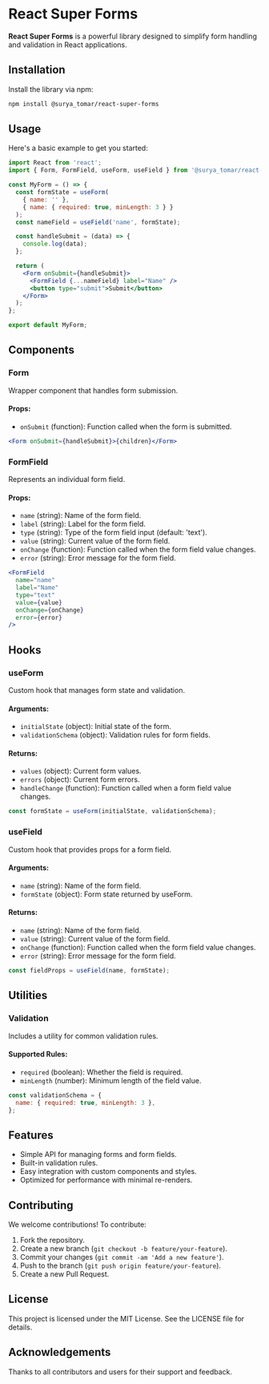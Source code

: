 # React Super Forms

**React Super Forms** is a powerful library designed to simplify form handling and validation in React applications.

## Installation

Install the library via npm:

```bash
npm install @surya_tomar/react-super-forms
```

## Usage

Here's a basic example to get you started:

```jsx
import React from 'react';
import { Form, FormField, useForm, useField } from '@surya_tomar/react-super-forms';

const MyForm = () => {
  const formState = useForm(
    { name: '' }, 
    { name: { required: true, minLength: 3 } }
  );
  const nameField = useField('name', formState);

  const handleSubmit = (data) => {
    console.log(data);
  };

  return (
    <Form onSubmit={handleSubmit}>
      <FormField {...nameField} label="Name" />
      <button type="submit">Submit</button>
    </Form>
  );
};

export default MyForm;
```

## Components

### Form

Wrapper component that handles form submission.

#### Props:

- `onSubmit` (function): Function called when the form is submitted.

```jsx
<Form onSubmit={handleSubmit}>{children}</Form>
```

### FormField

Represents an individual form field.

#### Props:

- `name` (string): Name of the form field.
- `label` (string): Label for the form field.
- `type` (string): Type of the form field input (default: 'text').
- `value` (string): Current value of the form field.
- `onChange` (function): Function called when the form field value changes.
- `error` (string): Error message for the form field.

```jsx
<FormField 
  name="name" 
  label="Name" 
  type="text" 
  value={value} 
  onChange={onChange} 
  error={error} 
/>
```

## Hooks

### useForm

Custom hook that manages form state and validation.

#### Arguments:

- `initialState` (object): Initial state of the form.
- `validationSchema` (object): Validation rules for form fields.

#### Returns:

- `values` (object): Current form values.
- `errors` (object): Current form errors.
- `handleChange` (function): Function called when a form field value changes.

```jsx
const formState = useForm(initialState, validationSchema);
```

### useField

Custom hook that provides props for a form field.

#### Arguments:

- `name` (string): Name of the form field.
- `formState` (object): Form state returned by useForm.

#### Returns:

- `name` (string): Name of the form field.
- `value` (string): Current value of the form field.
- `onChange` (function): Function called when the form field value changes.
- `error` (string): Error message for the form field.

```jsx
const fieldProps = useField(name, formState);
```

## Utilities

### Validation

Includes a utility for common validation rules.

#### Supported Rules:

- `required` (boolean): Whether the field is required.
- `minLength` (number): Minimum length of the field value.

```jsx
const validationSchema = {
  name: { required: true, minLength: 3 },
};
```

## Features

- Simple API for managing forms and form fields.
- Built-in validation rules.
- Easy integration with custom components and styles.
- Optimized for performance with minimal re-renders.

## Contributing

We welcome contributions! To contribute:

1. Fork the repository.
2. Create a new branch (`git checkout -b feature/your-feature`).
3. Commit your changes (`git commit -am 'Add a new feature'`).
4. Push to the branch (`git push origin feature/your-feature`).
5. Create a new Pull Request.

## License

This project is licensed under the MIT License. See the LICENSE file for details.

## Acknowledgements

Thanks to all contributors and users for their support and feedback.

